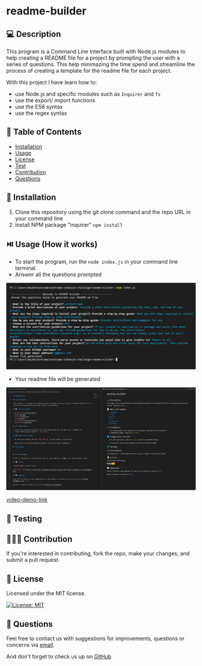  
# readme-builder

## 💻 Description

This program is a Command Line Interface built with Node.js modules to help creating a README file for a project by prompting the user with a series of questions. This help minimazing the time spend  and streamline the process of creating a template for the readme file for each project. <br>


With this project I have learn how to:
- use Node.js and specific modules such as `Inquirer` and `fs`
- use the export/ import functions
- use the ES6 syntax
- use the regex syntax

## 🧾 Table of Contents

- [Installation](#installation)
- [Usage](#usage)
- [License](#license)
- [Test](#test)
- [Contribution](#contribution)
- [Questions](#questions)
    
## 🔧 Installation

1. Clone this repository using the git clone command and the repo URL in your command line
2. Install NPM package "inquirer" `npm install`

## ⏯️ Usage (How it works)

- To start the program, run the `node index.js` in your command line terminal. 
- Answer all the questions prompted

![screenhot command line](./assets/screenshot-command-line.PNG)

- Your readme file will be generated

![screenshot example readme file](./assets/screenshot-read-me-example.PNG)

[video-demo-link](https://drive.google.com/file/d/1aN0SwtXXKLHy2y-3Ro8Xs7-vp9MwHkv2/view)

## 🧪 Testing



## 🧑‍🤝‍🧑 Contribution

If you're interested in contributing, fork the repo, make your changes, and submit a pull request.

## 📜 License

Licensed under the MIT license.

[![License: MIT](https://img.shields.io/badge/License-MIT-yellow.svg)](https://opensource.org/licenses/MIT)
     
## 💬 Questions

Feel free to contact us with suggestions for improvements, questions or concerns via [email](maud.main@gmail.com). <br>

And don't forget to check us up on [GitHub](github.com/maudmain)
